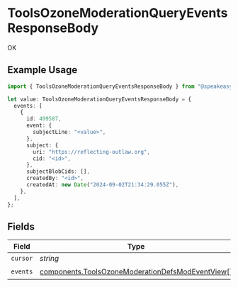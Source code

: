 # ToolsOzoneModerationQueryEventsResponseBody

OK

## Example Usage

```typescript
import { ToolsOzoneModerationQueryEventsResponseBody } from "@speakeasy-sdks/bluesky/models/operations";

let value: ToolsOzoneModerationQueryEventsResponseBody = {
  events: [
    {
      id: 499587,
      event: {
        subjectLine: "<value>",
      },
      subject: {
        uri: "https://reflecting-outlaw.org",
        cid: "<id>",
      },
      subjectBlobCids: [],
      createdBy: "<id>",
      createdAt: new Date("2024-09-02T21:34:29.055Z"),
    },
  ],
};
```

## Fields

| Field                                                                                                                | Type                                                                                                                 | Required                                                                                                             | Description                                                                                                          |
| -------------------------------------------------------------------------------------------------------------------- | -------------------------------------------------------------------------------------------------------------------- | -------------------------------------------------------------------------------------------------------------------- | -------------------------------------------------------------------------------------------------------------------- |
| `cursor`                                                                                                             | *string*                                                                                                             | :heavy_minus_sign:                                                                                                   | N/A                                                                                                                  |
| `events`                                                                                                             | [components.ToolsOzoneModerationDefsModEventView](../../models/components/toolsozonemoderationdefsmodeventview.md)[] | :heavy_check_mark:                                                                                                   | N/A                                                                                                                  |